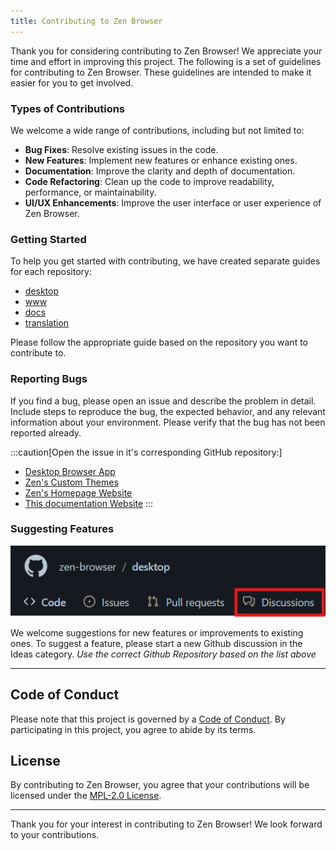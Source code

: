 ```yaml
---
title: Contributing to Zen Browser
---
```


Thank you for considering contributing to Zen Browser! We appreciate your time and effort in improving this project. The following is a set of guidelines for contributing to Zen Browser. These guidelines are intended to make it easier for you to get involved.

### Types of Contributions

We welcome a wide range of contributions, including but not limited to:

- **Bug Fixes**: Resolve existing issues in the code.
- **New Features**: Implement new features or enhance existing ones.
- **Documentation**: Improve the clarity and depth of documentation.
- **Code Refactoring**: Clean up the code to improve readability, performance, or maintainability.
- **UI/UX Enhancements**: Improve the user interface or user experience of Zen Browser.

### Getting Started

To help you get started with contributing, we have created separate guides for each repository:

- [desktop](/contribute/desktop/)
- [www](/contribute/www/)
- [docs](#)
- [translation](/contribute/translation/)
  
Please follow the appropriate guide based on the repository you want to contribute to.

### Reporting Bugs

If you find a bug, please open an issue and describe the problem in detail. Include steps to reproduce the bug, the expected behavior, and any relevant information about your environment. Please verify that the bug has not been reported already.

:::caution[Open the issue in it's corresponding GitHub repository:]

- [Desktop Browser App](https://github.com/zen-browser/desktop/issues)
- [Zen's Custom Themes](https://github.com/zen-browser/theme-store)
- [Zen's Homepage Website](https://github.com/zen-browser/www)
- [This documentation Website](https://github.com/zen-browser/docs)
:::
### Suggesting Features

![discusion](../../../assets/contibute/discuss.png)

We welcome suggestions for new features or improvements to existing ones. To suggest a feature, please start a new Github discussion in the Ideas category. 
*Use the correct Github Repository based on the list above*

---

## Code of Conduct

Please note that this project is governed by a [Code of Conduct](CODE_OF_CONDUCT.md). By participating in this project, you agree to abide by its terms.

## License

By contributing to Zen Browser, you agree that your contributions will be licensed under the [MPL-2.0 License](https://github.com/zen-browser/desktop/blob/main/LICENSE).

---

Thank you for your interest in contributing to Zen Browser! We look forward to your contributions.